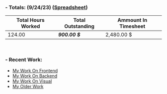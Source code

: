 ### **- Totals:** (9/24/23) ([Spreadsheet](https://docs.google.com/spreadsheets/d/1uebYlVa_uwc9yIZWAbd7_6AoYlfnznqHQuRlmyCJye4/view?usp=sharing))
Total Hours Worked | Total Outstanding | Ammount In Timesheet
 ---|---|---
 124.00 | ***900.00 $*** | 2,480.00 $

<br>

### **- Recent Work:**
- [My Work On Frontend](https://github.com/Purdue-Stairwell/frontend/commits?author=xM4ddy)
- [My Work On Backend](https://github.com/Purdue-Stairwell/backend/commits?author=xM4ddy)
- [My Work On Visual](https://github.com/Purdue-Stairwell/visual/commits?author=xM4ddy)
- [My Older Work](https://github.com/Navinate/stairwell-new/pull/8/commits)

